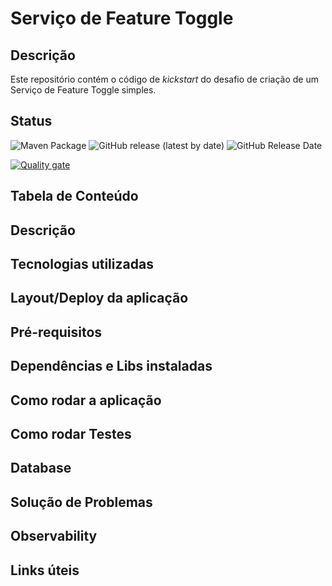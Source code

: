 # Serviço de Feature Toggle
## Descrição
Este repositório contém o código de _kickstart_ do desafio de criação de um Serviço de Feature Toggle simples.
## Status

![Maven Package](https://github.com/guimsmendes/feature-toggle/workflows/Maven%20Package/badge.svg)
<img alt="GitHub release (latest by date)" src="https://img.shields.io/github/v/release/guimsmendes/feature-toggle">
<img alt="GitHub Release Date" src="https://img.shields.io/github/release-date/guimsmendes/feature-toggle">

[![Quality gate](http://localhost:9000/api/project_badges/quality_gate?project=FEATURE_TOGGLE_V1)](http://localhost:9000/dashboard?id=FEATURE_TOGGLE_V1)

## Tabela de Conteúdo

## Descrição

## Tecnologias utilizadas

## Layout/Deploy da aplicação

## Pré-requisitos

## Dependências e Libs instaladas
## Como rodar a aplicação
## Como rodar Testes
## Database
## Solução de Problemas
## Observability

## Links úteis
